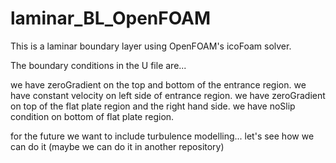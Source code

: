# laminar_BL_OpenFOAM
This is a laminar boundary layer using OpenFOAM's icoFoam solver.

The boundary conditions in the U file are...

we have zeroGradient on the top and bottom of the entrance region.
we have constant velocity on left side of entrance region.
we have zeroGradient on top of the flat plate region and the right hand side. 
we have noSlip condition on bottom of flat plate region.

for the future we want to include turbulence modelling... let's see how we can do it (maybe we can do it in another repository)
